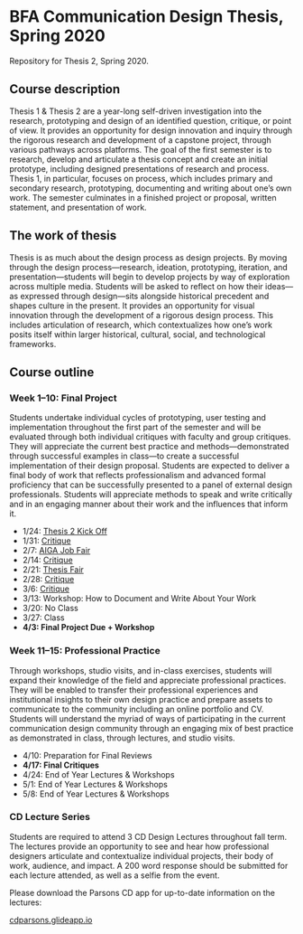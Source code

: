 # BFA Communication Design Thesis, Spring 2020
Repository for Thesis 2, Spring 2020.

## Course description
Thesis 1 & Thesis 2 are a year-long self-driven investigation into the research, prototyping and design of an identified question, critique, or point of view. It provides an opportunity for design innovation and inquiry through the rigorous research and development of a capstone project, through various pathways across platforms. The goal of the first semester is to research, develop and articulate a thesis concept and create an initial prototype, including designed presentations of research and process. Thesis 1, in particular, focuses on process, which includes primary and secondary research, prototyping, documenting and writing about one’s own work. The semester culminates in a finished project or proposal, written statement, and presentation of work.

## The work of thesis
Thesis is as much about the design process as design projects. By moving through the design process—research, ideation, prototyping, iteration, and presentation—students will begin to develop projects by way of exploration across multiple media. Students will be asked to reflect on how their ideas—as expressed through design—sits alongside historical precedent and shapes culture in the present. It provides an opportunity for visual innovation through the development of a rigorous design process. This includes articulation of research, which contextualizes how one’s work posits itself within larger historical, cultural, social, and technological frameworks.

## Course outline
### Week 1–10: Final Project 
Students undertake individual cycles of prototyping, user testing and implementation throughout the first part of the semester and will be evaluated through both individual critiques with faculty and group critiques. They will appreciate the current best practice and methods—demonstrated through successful examples in class—to create a successful implementation of their design proposal. Students are expected to deliver a final body of work that reflects professionalism and advanced formal proficiency that can be successfully presented to a panel of external design professionals. Students will appreciate methods to speak and write critically and in an engaging manner about their work and the influences that inform it.

* 1/24: [Thesis 2 Kick Off](https://github.com/juliettecezzar/thesis-s20/wiki/01%E2%80%94Thesis-Kickoff)
* 1/31: [Critique](https://github.com/juliettecezzar/thesis-s20/wiki/02%E2%80%94thesis-planning)
* 2/7: [AIGA Job Fair](https://github.com/juliettecezzar/thesis-s20/wiki/03%E2%80%94Typography-and-AIGA-NY-Job-Fair)
* 2/14: [Critique](https://github.com/juliettecezzar/thesis-s20/wiki/04%E2%80%94Individual-meetings)
* 2/21: [Thesis Fair](https://github.com/juliettecezzar/thesis-s20/wiki/05%E2%80%93Thesis-Fair-&-Iteration)
* 2/28: [Critique](https://github.com/juliettecezzar/thesis-s20/wiki/06%E2%80%93Thesis-critique)
* 3/6: [Critique](https://github.com/juliettecezzar/thesis-s20/wiki/07%E2%80%93Critique)
* 3/13: Workshop: How to Document and Write About Your Work
* 3/20: No Class
* 3/27: Class
* **4/3: Final Project Due + Workshop**


### Week 11–15: Professional Practice
Through workshops, studio visits,  and in-class exercises, students will expand their knowledge of the field and appreciate professional practices. They will be enabled to transfer their professional experiences and institutional insights to their own design practice and prepare assets to communicate to the community including an online portfolio and CV. Students will understand the myriad of ways of participating in the current communication design community through an engaging mix of best practice as demonstrated in class, through lectures, and studio visits. 

* 4/10: Preparation for Final Reviews
* **4/17: Final Critiques**
* 4/24: End of Year Lectures & Workshops
* 5/1: End of Year Lectures & Workshops 
* 5/8: End of Year Lectures & Workshops 

### CD Lecture Series
Students are required to attend 3 CD Design Lectures throughout fall term. The lectures provide an opportunity to see and hear how professional designers articulate and contextualize  individual projects, their body of work, audience, and impact. A 200 word response should be submitted for each lecture attended, as well as a selfie from the event.

Please download the Parsons CD app for up-to-date information on the lectures:

[cdparsons.glideapp.io](http://cdparsons.glideapp.io)
